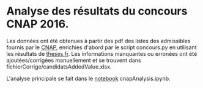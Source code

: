 # Analyse des résultats du concours CNAP 2016.

Les données ont été obtenues à partir des pdf des listes des admissibles fournis par le [CNAP](http://www.cnap.obspm.fr/, "CNAP"), enrichies d'abord par le script concours.py en utilisant les résultats de [theses.fr](http://www.theses.fr/, "Theses.fr"). Les informations manquantes ou erronées ont été ajoutées/corrigées manuellement et se trouvent dans fichierCorrige/candidatsAddedValue.xlsx.

L'analyse principale se fait dans le [notebook](https://github.com/cbienpourtoi/cnap/blob/master/cnapAnalysis.ipynb "notebook") cnapAnalysis.ipynb.

